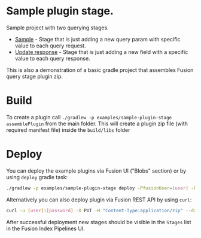 # Sample plugin stage.
Sample project with two querying stages. 

* [Sample](src/main/java/com/lucidworks/sample/SampleStage.java) - Stage that is just adding a new query param with 
  specific value to each query request.
* [Update response](src/main/java/com/lucidworks/response/UpdateResponseStage.java) - Stage that is just adding a new field with a specific value to each query response.

This is also a demonstration of a basic gradle project that assembles Fusion query stage plugin zip.

# Build
To create a plugin call ```./gradlew -p examples/sample-plugin-stage assemblePlugin``` from the main folder.
This will create a plugin zip file (with required manifest file) inside the ```build/libs``` folder

# Deploy
You can deploy the example plugins via Fusion UI ("Blobs" section) or by using `deploy` gradle task:

```bash
./gradlew -p examples/sample-plugin-stage deploy -PfusionUser=[user] -PfusionPassword=[password]
```

Alternatively you can also deploy plugin via Fusion REST API by using `curl`:
```bash
curl -u [user]:[password] -X PUT -H "Content-Type:application/zip" --data-binary @sample-plugin-stage-0.0.1.zip https://[fusion url]/api/index-stage-plugins
```

After successful deployment new stages should be visible in the `Stages` list in the Fusion Index Pipelines UI.
